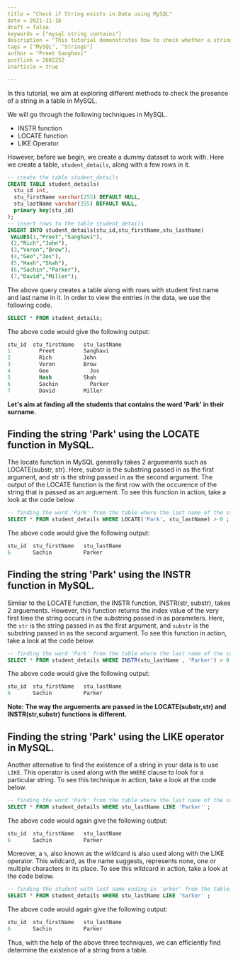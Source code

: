 ```yaml
---
title = "Check if String exists in Data using MySQL"
date = 2021-11-16
draft = false
keywords = ["mysql string contains"]
description = "This tutorial demonstrates how to check whether a string occurs in a table in MySQL."
tags = ["MySQL", "Strings"]
author = "Preet Sanghavi"
postlink = 2602252
inarticle = true

---
```


In this tutorial, we aim at exploring different methods to check the presence of a string in a table in MySQL.

We will go through the following techniques in MySQL.
- INSTR function
- LOCATE function
- LIKE Operator

However, before we begin, we create a dummy dataset to work with. Here we create a table, `student_details`, along with a few rows in it. 

```SQL
-- create the table student_details
CREATE TABLE student_details(
  stu_id int,
  stu_firstName varchar(255) DEFAULT NULL,
  stu_lastName varchar(255) DEFAULT NULL,
  primary key(stu_id)
);
-- insert rows to the table student_details
INSERT INTO student_details(stu_id,stu_firstName,stu_lastName) 
 VALUES(1,"Preet","Sanghavi"),
 (2,"Rich","John"),
 (3,"Veron","Brow"),
 (4,"Geo","Jos"),
 (5,"Hash","Shah"),
 (6,"Sachin","Parker"),
 (7,"David","Miller");
```

The above query creates a table along with rows with student first name and last name in it. In order to view the entries in the data, we use the following code.

```SQL
SELECT * FROM student_details;
```
The above code would give the following output:
```SQL
stu_id	stu_firstName	stu_lastName
1	      Preet	        Sanghavi
2	      Rich	        John
3	      Veron	        Brow
4	      Geo	          Jos
5	      Hash	        Shah
6	      Sachin	      Parker
7	      David	        Miller
```

**Let's aim at finding all the students that contains the word 'Park' in their surname.**

## Finding the string 'Park' using the LOCATE function in MySQL.

The locate function in MySQL generally takes 2 arguements such as LOCATE(substr, str). Here, substr is the substring passed in as the first argument, and str is the string passed in as the second argument. The output of the LOCATE function is the first row with the occurence of the string that is passed as an arguement. To see this function in action, take a look at the code below.

```SQL
-- finding the word 'Park' from the table where the last name of the student is Park.
SELECT * FROM student_details WHERE LOCATE('Park', stu_lastName) > 0 ;
```
The above code would give the following output:
```SQL
stu_id	stu_firstName	stu_lastName
6	    Sachin	        Parker
```

## Finding the string 'Park' using the INSTR function in MySQL.

Similar to the LOCATE function, the INSTR function, INSTR(str, substr), takes 2 arguements. However, this function returns the index value of the very first time the string occurs in the substring passed in as parameters. Here, the `str` is the string passed in as the first argument, and `substr` is the substring passed in as the second argument. To see this function in action, take a look at the code below.


```SQL
-- finding the word 'Park' from the table where the last name of the student is Park.
SELECT * FROM student_details WHERE INSTR(stu_lastName , 'Parker') > 0;
```
The above code would give the following output:
```SQL
stu_id	stu_firstName	stu_lastName
6	    Sachin	        Parker
```

**Note: The way the arguements are passed in the LOCATE(substr,str) and INSTR(str,substr) functions is different.**

## Finding the string 'Park' using the LIKE operator in MySQL.

Another alternative to find the existence of a string in your data is to use `LIKE`. This operator is used along with the `WHERE` clause to look for a particular string. To see this technique in action, take a look at the code below.   


```SQL
-- finding the word 'Park' from the table where the last name of the student is Parker.
SELECT * FROM student_details WHERE stu_lastName LIKE 'Parker' ;
```
The above code would again give the following output:
```SQL
stu_id	stu_firstName	stu_lastName
6	    Sachin	        Parker
```

Moreover, a `%`, also known as the wildcard is also used along with the LIKE operator. This wildcard, as the name suggests, represents none, one or multiple characters in its place. To see this wildcard in action, take a look at the code below.   

```SQL
-- finding the student with last name ending in 'arker' from the table.
SELECT * FROM student_details WHERE stu_lastName LIKE '%arker' ;
```
The above code would again give the following output:
```SQL
stu_id	stu_firstName	stu_lastName
6	    Sachin	        Parker
```

Thus, with the help of the above three techniques, we can efficiently find determine the existence of a string from a table. 
